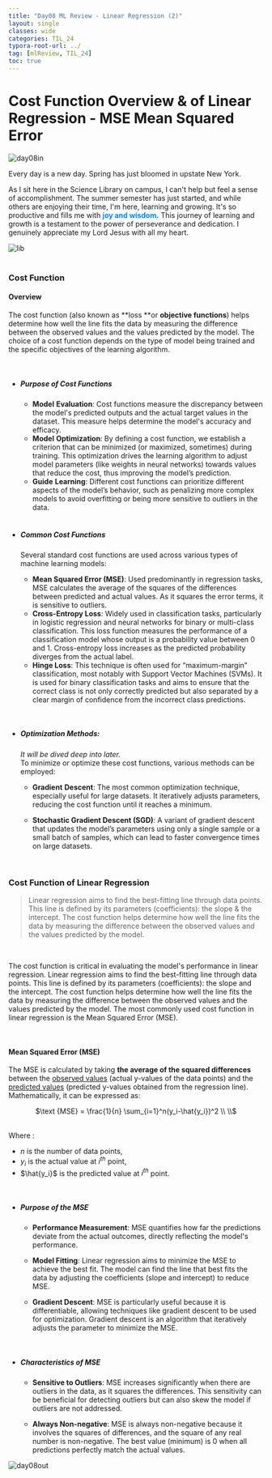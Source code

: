 ```yaml
---
title: "Day08 ML Review - Linear Regression (2)"
layout: single
classes: wide
categories: TIL_24
typora-root-url: ../
tag: [mlReview, TIL_24]
toc: true
---
```


# Cost Function Overview &  of Linear Regression - MSE Mean Squared Error

<img src="/blog/images/2024-05-23-TIL24_Day8/20D36117-06D4-4077-9EDC-68C0B43EE283.jpeg" alt="day08in">

Every day is a new day. Spring has just bloomed in upstate New York.

As I sit here in the Science Library on campus, I can't help but feel a sense of accomplishment. The summer semester has just started, and while others are enjoying their time, I'm here, learning and growing. It's so productive and fills me with <font color="#0384fc">**joy and wisdom.**</font> This journey of learning and growth is a testament to the power of perseverance and dedication. I genuinely appreciate my Lord Jesus with all my heart.



<img src="/blog/images/2024-05-23-TIL24_Day8/4C4610FF-B8AD-4674-95E2-2F7E432692FF_1_102_a.jpeg" alt="lib"><br><br>

### **Cost Function**

#### **Overview**

The cost function (also known as **loss **or **objective functions**) helps determine how well the line fits the data by measuring the difference between the observed values and the values predicted by the model. The choice of a cost function depends on the type of model being trained and the specific objectives of the learning algorithm.

<br>

- ##### **Purpose of Cost Functions**

  - **Model** **Evaluation**: Cost functions measure the discrepancy between the model's predicted outputs and the actual target values in the dataset. This measure helps determine the model's accuracy and efficacy.
  - **Model** **Optimization**: By defining a cost function, we establish a criterion that can be minimized (or maximized, sometimes) during training. This optimization drives the learning algorithm to adjust model parameters (like weights in neural networks) towards values that reduce the cost, thus improving the model’s prediction.
  - **Guide** **Learning**: Different cost functions can prioritize different aspects of the model’s behavior, such as penalizing more complex models to avoid overfitting or being more sensitive to outliers in the data.

  <br>

- ##### Common Cost Functions

  Several standard cost functions are used across various types of machine learning models:

  - **Mean Squared Error (MSE)**: Used predominantly in regression tasks, MSE calculates the average of the squares of the differences between predicted and actual values. As it squares the error terms, it is sensitive to outliers.
  - **Cross-Entropy Loss**: Widely used in classification tasks, particularly in logistic regression and neural networks for binary or multi-class classification. This loss function measures the performance of a classification model whose output is a probability value between 0 and 1. Cross-entropy loss increases as the predicted probability diverges from the actual label.
  - **Hinge Loss**: This technique is often used for “maximum-margin” classification, most notably with Support Vector Machines (SVMs). It is used for binary classification tasks and aims to ensure that the correct class is not only correctly predicted but also separated by a clear margin of confidence from the incorrect class predictions.

<br>

* ##### **Optimization Methods**:  

  *It will be dived deep into later.* <br>
   To minimize or optimize these cost functions, various methods can be employed:

  - **Gradient** **Descent**: The most common optimization technique, especially useful for large datasets. It iteratively adjusts parameters, reducing the cost function until it reaches a minimum.

  - **Stochastic Gradient Descent (SGD)**: A variant of gradient descent that updates the model’s parameters using only a single sample or a small batch of samples, which can lead to faster convergence times on large datasets.

<br>

### Cost Function of Linear Regression

> Linear regression aims to find the best-fitting line through data points. This line is defined by its parameters (coefficients): the slope & the intercept.  The cost function helps determine how well the line fits the data by measuring the difference between the observed values and the values predicted by the model. 

<br>

The cost function is critical in evaluating the model's performance in linear regression. Linear regression aims to find the best-fitting line through data points. This line is defined by its parameters (coefficients): the slope and the intercept. The cost function helps determine how well the line fits the data by measuring the difference between the observed values and the values predicted by the model. The most commonly used cost function in linear regression is the Mean Squared Error (MSE).

<br>

#### Mean Squared Error (MSE)

The MSE is calculated by taking **the average of the squared differences** between the <u>observed values</u> (actual y-values of the data points) and the <u>predicted values</u> (predicted y-values obtained from the regression line). Mathematically, it can be expressed as: <br>

<center> $\text {MSE} = \frac{1}{n} \sum_{i=1}^n(y_i-\hat{y_i})^2   \\
\\$  </center>
<br>

Where : 

* $n$ is the number of data points,
* $y_i$ is the actual value at $i^{th}$ point,
* $\hat{y_i}$ is the predicted value at $i^{th}$ point.

<br>

- ##### Purpose of the MSE

  - **Performance Measurement**: MSE quantifies how far the predictions deviate from the actual outcomes, directly reflecting the model's performance.


  - **Model Fitting**: Linear regression aims to minimize the MSE to achieve the best fit. The model can find the line that best fits the data by adjusting the coefficients (slope and intercept) to reduce MSE.


  - **Gradient Descent**: MSE is particularly useful because it is differentiable, allowing techniques like gradient descent to be used for optimization. Gradient descent is an algorithm that iteratively adjusts the parameter to minimize the MSE.


<br>

- ##### Characteristics of MSE

  - **Sensitive to Outliers**: MSE increases significantly when there are outliers in the data, as it squares the differences. This sensitivity can be beneficial for detecting outliers but can also skew the model if outliers are not addressed.


  - **Always Non-negative**: MSE is always non-negative because it involves the squares of differences, and the square of any real number is non-negative. The best value (minimum) is 0 when all predictions perfectly match the actual values.




<img src= "/blog/images/2024-05-23-TIL24_Day8/BF26A6E3-700A-4C37-BA1E-2F0DA46AEE40.jpeg" alt="day08out">
